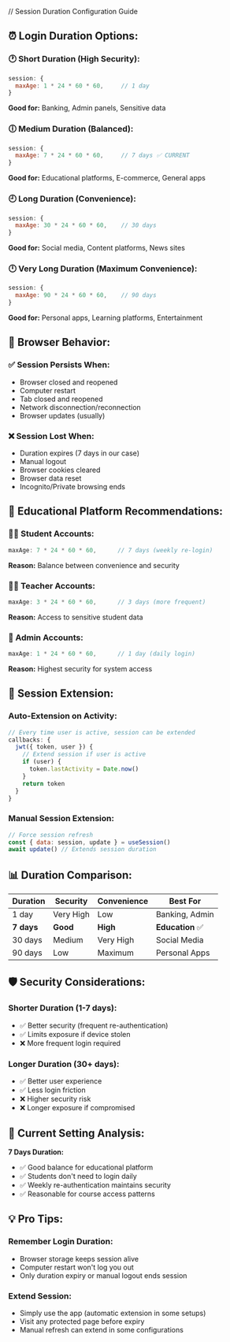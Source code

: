 // Session Duration Configuration Guide

## ⏰ Login Duration Options:

### 🕐 Short Duration (High Security):
```javascript
session: {
  maxAge: 1 * 24 * 60 * 60,     // 1 day
}
```
**Good for:** Banking, Admin panels, Sensitive data

### 🕕 Medium Duration (Balanced):
```javascript
session: {
  maxAge: 7 * 24 * 60 * 60,     // 7 days ✅ CURRENT
}
```
**Good for:** Educational platforms, E-commerce, General apps

### 🕘 Long Duration (Convenience):
```javascript
session: {
  maxAge: 30 * 24 * 60 * 60,    // 30 days
}
```
**Good for:** Social media, Content platforms, News sites

### 🕛 Very Long Duration (Maximum Convenience):
```javascript
session: {
  maxAge: 90 * 24 * 60 * 60,    // 90 days
}
```
**Good for:** Personal apps, Learning platforms, Entertainment

## 📱 Browser Behavior:

### ✅ Session Persists When:
- Browser closed and reopened
- Computer restart
- Tab closed and reopened
- Network disconnection/reconnection
- Browser updates (usually)

### ❌ Session Lost When:
- Duration expires (7 days in our case)
- Manual logout
- Browser cookies cleared
- Browser data reset
- Incognito/Private browsing ends

## 🎯 Educational Platform Recommendations:

### 👨‍🎓 Student Accounts:
```javascript
maxAge: 7 * 24 * 60 * 60,      // 7 days (weekly re-login)
```
**Reason:** Balance between convenience and security

### 👨‍🏫 Teacher Accounts:
```javascript
maxAge: 3 * 24 * 60 * 60,      // 3 days (more frequent)
```
**Reason:** Access to sensitive student data

### 👑 Admin Accounts:
```javascript
maxAge: 1 * 24 * 60 * 60,      // 1 day (daily login)
```
**Reason:** Highest security for system access

## 🔄 Session Extension:

### Auto-Extension on Activity:
```javascript
// Every time user is active, session can be extended
callbacks: {
  jwt({ token, user }) {
    // Extend session if user is active
    if (user) {
      token.lastActivity = Date.now()
    }
    return token
  }
}
```

### Manual Session Extension:
```javascript
// Force session refresh
const { data: session, update } = useSession()
await update() // Extends session duration
```

## 📊 Duration Comparison:

| Duration | Security | Convenience | Best For |
|----------|----------|-------------|-----------|
| 1 day | Very High | Low | Banking, Admin |
| **7 days** | **Good** | **High** | **Education** ✅ |
| 30 days | Medium | Very High | Social Media |
| 90 days | Low | Maximum | Personal Apps |

## 🛡️ Security Considerations:

### Shorter Duration (1-7 days):
- ✅ Better security (frequent re-authentication)
- ✅ Limits exposure if device stolen
- ❌ More frequent login required

### Longer Duration (30+ days):
- ✅ Better user experience  
- ✅ Less login friction
- ❌ Higher security risk
- ❌ Longer exposure if compromised

## 🎯 Current Setting Analysis:

**7 Days Duration:**
- ✅ Good balance for educational platform
- ✅ Students don't need to login daily  
- ✅ Weekly re-authentication maintains security
- ✅ Reasonable for course access patterns

## 💡 Pro Tips:

### Remember Login Duration:
- Browser storage keeps session alive
- Computer restart won't log you out
- Only duration expiry or manual logout ends session

### Extend Session:
- Simply use the app (automatic extension in some setups)
- Visit any protected page before expiry
- Manual refresh can extend in some configurations